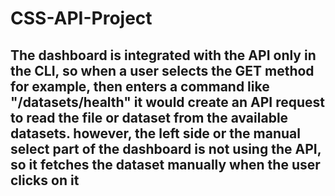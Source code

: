 # CSS-API-Project
## The dashboard is integrated with the API only in the CLI, so when a user selects the GET method for example, then enters a command like "/datasets/health" it would create an API request to read the file or dataset from the available datasets. however, the left side or the manual select part of the dashboard is not using the API, so it fetches the dataset manually when the user clicks on it
